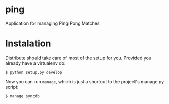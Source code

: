 ping
====

Application for managing Ping Pong Matches

# Instalation

Distribute should take care of most of the setup for you.
Provided you already have a virtualenv do:

    $ python setup.py develop

Now you can run `manage`, which is just a shortcut to the project's manage.py
script:

    $ manage syncdb


